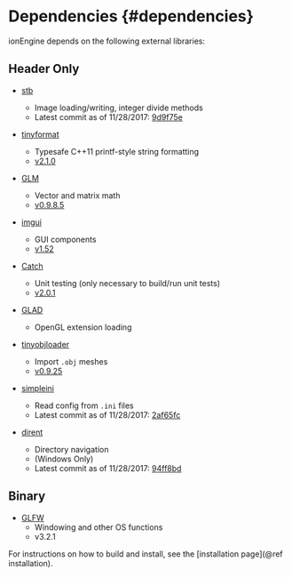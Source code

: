 
Dependencies                   {#dependencies}
============

ionEngine depends on the following external libraries:

Header Only
-----------

  - [stb](https://github.com/nothings/stb)

    - Image loading/writing, integer divide methods
    - Latest commit as of 11/28/2017: [9d9f75e](https://github.com/nothings/stb/commit/9d9f75eb682dd98b34de08bb5c489c6c561c9fa6)

  - [tinyformat](https://github.com/c42f/tinyformat)

    - Typesafe C++11 printf-style string formatting
    - [v2.1.0](https://github.com/c42f/tinyformat/releases/tag/v2.1.0)

  - [GLM](https://github.com/g-truc/glm)

    - Vector and matrix math
    - [v0.9.8.5](https://github.com/g-truc/glm/releases/tag/0.9.8.5)

  - [imgui](https://github.com/ocornut/imgui)

    - GUI components
    - [v1.52](https://github.com/ocornut/imgui/releases/tag/v1.52)

  - [Catch](https://github.com/philsquared/Catch)

    - Unit testing (only necessary to build/run unit tests)
    - [v2.0.1](https://github.com/catchorg/Catch2/releases/tag/v2.0.1)

  - [GLAD](https://github.com/iondune/glad)

    - OpenGL extension loading

  - [tinyobjloader](https://github.com/syoyo/tinyobjloader)

    - Import `.obj` meshes
    - [v0.9.25](https://github.com/syoyo/tinyobjloader/releases/tag/v0.9.25)

  - [simpleini](https://github.com/brofield/simpleini)

    - Read config from `.ini` files
    - Latest commit as of 11/28/2017: [2af65fc](https://github.com/brofield/simpleini/commit/2af65fcc504f8242752755e836709762ef7ce062)

  - [dirent](https://github.com/tronkko/dirent)

    - Directory navigation
    - (Windows Only)
    - Latest commit as of 11/28/2017: [94ff8bd](https://github.com/tronkko/dirent/commit/94ff8bdbb4e11eea5fba17b92edfcdc4b4ece769)

Binary
------

  - [GLFW](http://www.glfw.org/)
    - Windowing and other OS functions
    - v3.2.1

For instructions on how to build and install, see the [installation page](@ref installation).
